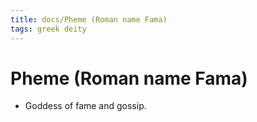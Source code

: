 ```yaml
---
title: docs/Pheme (Roman name Fama)
tags: greek deity
---
```


# Pheme (Roman name Fama) 
- Goddess of fame and gossip.